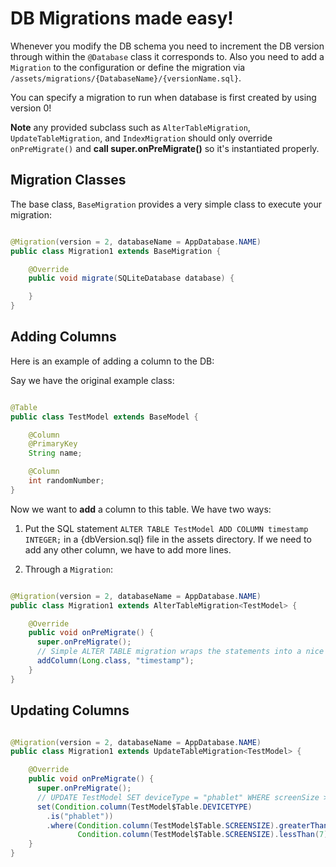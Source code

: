 # DB Migrations made easy!

Whenever you modify the DB schema you need to increment the DB version through within the ```@Database``` class it corresponds to. Also you need to add a ```Migration``` to the configuration or define the migration via ```/assets/migrations/{DatabaseName}/{versionName.sql}```.

You can specify a migration to run when database is first created by using version 0!

**Note** any provided subclass such as ```AlterTableMigration```, ```UpdateTableMigration```, and ```IndexMigration``` should only override ```onPreMigrate()``` and **call super.onPreMigrate()** so it's instantiated properly.

## Migration Classes

The base class, ```BaseMigration``` provides a very simple class to execute your migration:

```java

@Migration(version = 2, databaseName = AppDatabase.NAME)
public class Migration1 extends BaseMigration {

    @Override
    public void migrate(SQLiteDatabase database) {

    }
}

```

## Adding Columns

Here is an example of adding a column to the DB:

Say we have the original example class:

```java

@Table
public class TestModel extends BaseModel {

    @Column
    @PrimaryKey
    String name;

    @Column
    int randomNumber;
}

```

Now we want to **add** a column to this table. We have two ways:

1. Put the SQL statement
```ALTER TABLE TestModel ADD COLUMN timestamp INTEGER;``` in a {dbVersion.sql} file in the assets directory. If we need to add any other column, we have to add more lines.

2. Through a ```Migration```:

```java

@Migration(version = 2, databaseName = AppDatabase.NAME)
public class Migration1 extends AlterTableMigration<TestModel> {

    @Override
    public void onPreMigrate() {
      super.onPreMigrate();
      // Simple ALTER TABLE migration wraps the statements into a nice builder notation
      addColumn(Long.class, "timestamp");
    }
}

```

## Updating Columns

```java

@Migration(version = 2, databaseName = AppDatabase.NAME)
public class Migration1 extends UpdateTableMigration<TestModel> {

    @Override
    public void onPreMigrate() {
      super.onPreMigrate();
      // UPDATE TestModel SET deviceType = "phablet" WHERE screenSize > 5.7 AND screenSize < 7;
      set(Condition.column(TestModel$Table.DEVICETYPE)
        .is("phablet"))
        .where(Condition.column(TestModel$Table.SCREENSIZE).greaterThan(5.7),
               Condition.column(TestModel$Table.SCREENSIZE).lessThan(7))
    }
}


```
